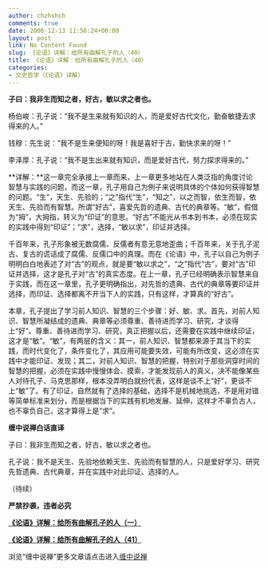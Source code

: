 ```yaml
---
author: chzhshch
comments: true
date: 2006-12-13 11:56:24+00:00
layout: post
link: No Content Found
slug: 《论语》详解：给所有曲解孔子的人（40）
title: 《论语》详解：给所有曲解孔子的人（40）
categories:
- 文史哲学（《论语》详解）
---
```


			

                                                          

**子曰：我非生而知之者，好古，敏以求之者也。**

杨伯峻：孔子说：“我不是生来就有知识的人，而是爱好古代文化，勤奋敏捷去求得来的人。”

钱穆：先生说：“我不是生来便知的呀！我是喜好于古，勤快求来的呀！”

李泽厚：孔子说：“我不是生出来就有知识，而是爱好古代，努力探求得来的。”

**详解：**这一章完全承接上一章而来，上一章更多地站在人类泛指的角度讨论智慧与实践的问题，而这一章，孔子用自己为例子来说明具体的个体如何获得智慧的问题。“生”，天生、先验的；“之”指代“生”，“知之”，以之而智，依生而智，依天生、先验而有智慧。所谓“好古”，喜爱先哲的遗典、古代的典章等。“敏”，假借为“拇”，大拇指，转义为“印证”的意思。“好古”不能光从书本到书本，必须在现实的实践中得到“印证”；“求”，选择，“敏以求”，印证并选择。

千百年来，孔子形象被无数腐儒、反儒者有意无意地歪曲；千百年来，关于孔子泥古、复古的谎话成了腐儒、反儒口中的真理。而在《论语》中，孔子以自己为例子明明白白地表述了对“古”的观点，就是要“敏以求之”，“之”指代“古”，要对“古”印证并选择，这才是孔子对“古”的真实态度。在上一章，孔子已经明确表示智慧来自于实践，而在这一章里，孔子更明确指出，对先哲的遗典、古代的典章等要印证并选择，而印证、选择都离不开当下人的实践，只有这样，才算真的“好古”。

本章，孔子提出了学习前人知识、智慧的三个步骤：好、敏、求。首先，对前人知识、智慧所凝结成的遗典、典章等必须尊重、善待进而学习、研究，才谈得上“好”。尊重、善待进而学习、研究，真正把握以后，还需要在实践中继续印证，这才是“敏”。“敏”，有两层的含义：其一，前人知识、智慧都来源于其当下的实践，而时代变化了，条件变化了，其应用可能要失效，可能有所改变，这必须在实践中才能印证、发现；其二，对前人知识、智慧的把握，特别对于那些洞穿时间的智慧的把握，必须在实践中慢慢体会、摸索，才能发现前人的真义，决不能像某些人对待孔子、马克思那样，根本没弄明白就扮代表，这样是谈不上“好”，更谈不上“敏”了。有了印证，自然就有了选择的基础，选择不是机械地挑选，不是用对错等简单标准来划分，而是根据当下的实践有机地发展、延伸，这样才不辜负古人，也不辜负自己，这才算得上是“求”。

**缠中说禅白话直译**

子曰：我非生而知之者，好古，敏以求之者也。

孔子说：我不是天生、先验地依赖天生、先验而有智慧的人，只是爱好学习、研究先哲遗典、古代典章，并在实践中对此印证、选择的人。

（待续）

**严禁抄袭，违者必究**

[**《论语》详解：给所有曲解孔子的人（一）**](http://blog.sina.com.cn/u/486e105c010006n3)

[**《论语》详解：给所有曲解孔子的人（41）**](http://blog.sina.com.cn/u/486e105c010007nc)

浏览“缠中说禅”更多文章请点击进入[缠中说禅](http://blog.sina.com.cn/m/chzhshch)
